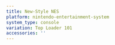 ```yaml
---
title: New-Style NES
platform: nintendo-entertainment-system
system_type: console
variation: Top Loader 101
accessories: ''
---
```

